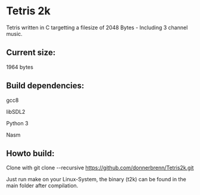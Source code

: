 # Tetris 2k

Tetris written in C targetting a filesize of 2048 Bytes - Including 3 channel music.


## Current size: 

1964 bytes

## Build dependencies:

gcc8

libSDL2

Python 3

Nasm

## Howto build:
Clone with 
git clone --recursive https://github.com/donnerbrenn/Tetris2k.git

Just run make on your Linux-System, the binary (t2k) can be found in the main folder after compilation.
